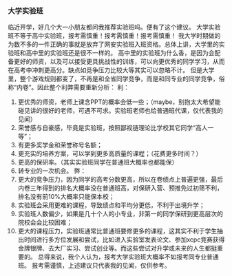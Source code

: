 ### 大学实验班

临近开学，好几个大一小朋友都问我推荐实验班吗。便有了这个建议。
大学实验班不等于高中实验班，报考需慎重！报考需慎重！报考需慎重！
我大学时期做的为数不多的一件正确的事就是放弃了网安实验班入班资格。总体上讲，大学里的实验班和高中里的实验班还是很不一样的。
高中里的实验班为什么香，是因为会配备更好的师资，以及可以接受更具挑战性的训练，可以向更优秀的同学学习，从而在高考中冲刺更高分。缺点如竞争压力比较大等其实可以忽略不计。
但是大学里，整个游戏规则都变了，不再是和全省同学竞争，而是和同专业的同学竞争，俗称“内卷”。因此整个利弊需要重新分析：
利：
1. 更优秀的师资，老师上课念PPT的概率会低一些；（maybe，别抱太大希望能碰见讲的很好的老师，可遇不可求。实验班老师也给普通班代课，仅代表我的见闻）
2. 荣誉感与自豪感，毕竟是实验班，按照鄙视链理论比学校其它同学“高人一等”；
3. 有更多奖学金和荣誉称号名额；
4. 更充实的培养方案，可以学到更多高质量的课程；（花费更多时间？）
5. 更高的保研率。（其实实验班同学在普通班大概率也都能保）
6. 转专业的一次机会。
弊：
1. 更大的竞争压力，因为同学的高考分数更高，所以在卷绩点上普遍更强，最后内卷三年得到的排名大概率没在普通班高，对保研入营、预推免过初筛不利，排名没有前10%大概率只能保本校；
2. 实验班会采用更难的课程，导致绩点和平均分更低，不利于出境升学；
3. 实验班人数偏少，如果是几十个人的小专业，非第一的同学保研到更高层次的院校会会比较困难；
4. 更大的课程压力，实验班通常比普通班要修更多的课程，这其实不利于学生抽出时间进行多方位发展和尝试，比如进入实验室发表论文、参加xcpc竞赛获得金牌银牌、去大厂实习、尝试创业等。而这些尝试对升学或未来的人生都挺重要的。
总得来说，我个人认为，报考大学实验班大概率不如报考同专业普通班。
报考需谨慎，上述建议只代表我的见闻，仅供参考。